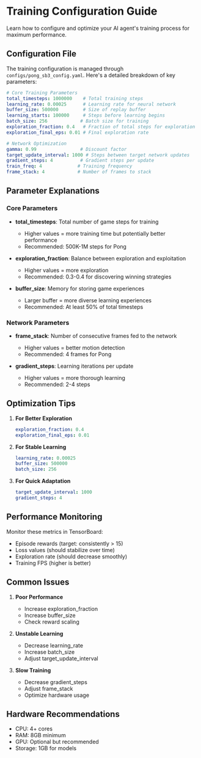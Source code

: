 # Training Configuration Guide

Learn how to configure and optimize your AI agent's training process for maximum performance.

## Configuration File

The training configuration is managed through `configs/pong_sb3_config.yaml`. Here's a detailed breakdown of key parameters:

```yaml
# Core Training Parameters
total_timesteps: 1000000    # Total training steps
learning_rate: 0.00025      # Learning rate for neural network
buffer_size: 500000         # Size of replay buffer
learning_starts: 100000     # Steps before learning begins
batch_size: 256            # Batch size for training
exploration_fraction: 0.4   # Fraction of total steps for exploration
exploration_final_eps: 0.01 # Final exploration rate

# Network Optimization
gamma: 0.99                # Discount factor
target_update_interval: 1000 # Steps between target network updates
gradient_steps: 4          # Gradient steps per update
train_freq: 4             # Training frequency
frame_stack: 4            # Number of frames to stack
```

## Parameter Explanations

### Core Parameters

- **total_timesteps**: Total number of game steps for training
  - Higher values = more training time but potentially better performance
  - Recommended: 500K-1M steps for Pong

- **exploration_fraction**: Balance between exploration and exploitation
  - Higher values = more exploration
  - Recommended: 0.3-0.4 for discovering winning strategies

- **buffer_size**: Memory for storing game experiences
  - Larger buffer = more diverse learning experiences
  - Recommended: At least 50% of total timesteps

### Network Parameters

- **frame_stack**: Number of consecutive frames fed to the network
  - Higher values = better motion detection
  - Recommended: 4 frames for Pong

- **gradient_steps**: Learning iterations per update
  - Higher values = more thorough learning
  - Recommended: 2-4 steps

## Optimization Tips

1. **For Better Exploration**

   ```yaml
   exploration_fraction: 0.4
   exploration_final_eps: 0.01
   ```

2. **For Stable Learning**

   ```yaml
   learning_rate: 0.00025
   buffer_size: 500000
   batch_size: 256
   ```

3. **For Quick Adaptation**

   ```yaml
   target_update_interval: 1000
   gradient_steps: 4
   ```

## Performance Monitoring

Monitor these metrics in TensorBoard:

- Episode rewards (target: consistently > 15)
- Loss values (should stabilize over time)
- Exploration rate (should decrease smoothly)
- Training FPS (higher is better)

## Common Issues

1. **Poor Performance**
   - Increase exploration_fraction
   - Increase buffer_size
   - Check reward scaling

2. **Unstable Learning**
   - Decrease learning_rate
   - Increase batch_size
   - Adjust target_update_interval

3. **Slow Training**
   - Decrease gradient_steps
   - Adjust frame_stack
   - Optimize hardware usage

## Hardware Recommendations

- CPU: 4+ cores
- RAM: 8GB minimum
- GPU: Optional but recommended
- Storage: 1GB for models
